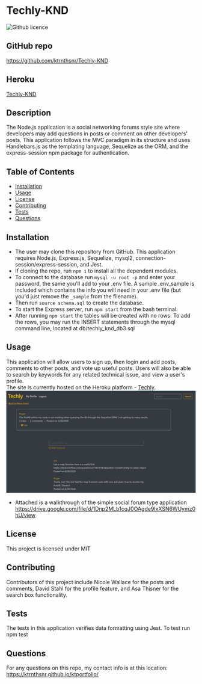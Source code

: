 # Techly-KND
![Github licence](http://img.shields.io/badge/license-MIT-blue.svg)

## GitHub repo
https://github.com/ktrnthsnr/Techly-KND

## Heroku
[Techly-KND](https://ktrnthsnr-techly.herokuapp.com/)

## Description 
The Node.js application is a social networking forums style site where developers may add questions in posts or comment on other developers' posts. This application follows the MVC paradigm in its structure and uses Handlebars.js as the templating language, Sequelize as the ORM, and the express-session npm package for authentication. 

## Table of Contents
* [Installation](#installation)
* [Usage](#usage)
* [License](#license)
* [Contributing](#contributing)
* [Tests](#tests)
* [Questions](#questions)

## Installation 
- The user may clone this repository from GitHub. This application requires Node.js, Express.js, Sequelize, mysql2, connection-session/express-session, and Jest. 
- If cloning the repo, run `npm i` to install all the dependent modules. 
- To connect to the database run `mysql -u root -p` and enter your password, the same you'll add to your .env file. A sample .env_sample is included which contains the info you will need in your .env file (but you'd just remove the `_sample` from the filename).
- Then run `source schema.sql` to create the database.
- To start the Express server, run `npm start` from the bash terminal.
- After running `npm start` the tables will be created with no rows. To add the rows, you may run the INSERT statements through the mysql command line, located at db/techly_knd_db3.sql

## Usage 
This application will allow users to sign up, then login and add posts, comments to other posts, and vote up useful posts. Users will also be able to search by keywords for any related technical issue, and view a user's profile. <br>
The site is currently hosted on the Heroku platform - [Techly](https://ktrnthsnr-techly.herokuapp.com/).<br>
<img src="assets/images/Techly-KND.jpg">
- Attached is a walkthrough of the simple social forum type application
https://drive.google.com/file/d/1Dnp2MLb1cqJ0OAgde9IxXSN6WUymz0hU/view

## License 
This project is licensed under MIT

## Contributing 
Contributors of this project include Nicole Wallace for the posts and comments, David Stahl for the profile feature, and Asa Thisner for the search box functionality. 

## Tests
The tests in this application verifies data formatting using Jest. To test run npm test  

## Questions
For any questions on this repo, my contact info is at this location: https://ktrnthsnr.github.io/ktportfolio/